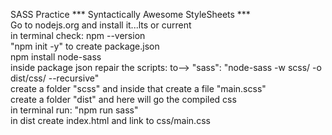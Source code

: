SASS Practice
*** Syntactically Awesome StyleSheets ***
<br>
Go to nodejs.org and install it...lts or current
<br>
in terminal check: npm --version
<br>
"npm init -y" to create package.json
<br>
npm install node-sass
<br>
inside package json repair the scripts: to--> "sass": "node-sass -w scss/ -o dist/css/ --recursive"
<br>
create a folder "scss" and inside that create a file "main.scss"
<br>
create a folder "dist" and here will go the compiled css
<br>
in terminal run: "npm run sass"
<br>
in dist create index.html and link to css/main.css

